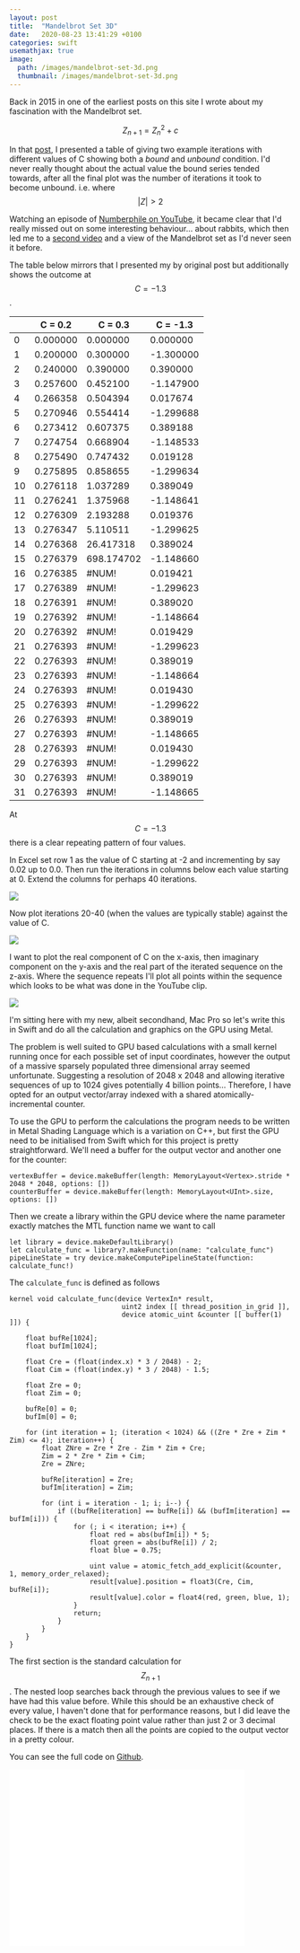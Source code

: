 ```yaml
---
layout: post
title:  "Mandelbrot Set 3D"
date:   2020-08-23 13:41:29 +0100
categories: swift
usemathjax: true
image:
  path: /images/mandelbrot-set-3d.png
  thumbnail: /images/mandelbrot-set-3d.png
---
```


Back in 2015 in one of the earliest posts on this site I wrote about my fascination with the Mandelbrot set.

$$Z_{n+1}=Z_n^2+c$$

In that [post](/mandlebrot-set/), I presented a table of giving two example iterations with different values of C showing both a *bound* and *unbound* condition.  I'd never really thought about the actual value the bound series tended towards, after all the final plot was the number of iterations it took to become unbound. i.e. where $$\lvert Z \rvert > 2$$

Watching an episode of [Numberphile on YouTube](https://youtu.be/ETrYE4MdoLQ), it became clear that I'd really missed out on some interesting behaviour... about rabbits, which then led me to a [second video](https://youtu.be/ovJcsL7vyrk) and a view of the Mandelbrot set as I'd never seen it before.

The table below mirrors that I presented my by original post but additionally shows the outcome at $$C=-1.3$$.

|     | C = 0.2  | C = 0.3    | C = -1.3   |
| --- | -------- | ---------- | ---------- |
| 0   | 0.000000 | 0.000000   | 0.000000   |
| 1   | 0.200000 | 0.300000   | \-1.300000 |
| 2   | 0.240000 | 0.390000   | 0.390000   |
| 3   | 0.257600 | 0.452100   | \-1.147900 |
| 4   | 0.266358 | 0.504394   | 0.017674   |
| 5   | 0.270946 | 0.554414   | \-1.299688 |
| 6   | 0.273412 | 0.607375   | 0.389188   |
| 7   | 0.274754 | 0.668904   | \-1.148533 |
| 8   | 0.275490 | 0.747432   | 0.019128   |
| 9   | 0.275895 | 0.858655   | \-1.299634 |
| 10  | 0.276118 | 1.037289   | 0.389049   |
| 11  | 0.276241 | 1.375968   | \-1.148641 |
| 12  | 0.276309 | 2.193288   | 0.019376   |
| 13  | 0.276347 | 5.110511   | \-1.299625 |
| 14  | 0.276368 | 26.417318  | 0.389024   |
| 15  | 0.276379 | 698.174702 | \-1.148660 |
| 16  | 0.276385 | #NUM!      | 0.019421   |
| 17  | 0.276389 | #NUM!      | \-1.299623 |
| 18  | 0.276391 | #NUM!      | 0.389020   |
| 19  | 0.276392 | #NUM!      | \-1.148664 |
| 20  | 0.276392 | #NUM!      | 0.019429   |
| 21  | 0.276393 | #NUM!      | \-1.299623 |
| 22  | 0.276393 | #NUM!      | 0.389019   |
| 23  | 0.276393 | #NUM!      | \-1.148664 |
| 24  | 0.276393 | #NUM!      | 0.019430   |
| 25  | 0.276393 | #NUM!      | \-1.299622 |
| 26  | 0.276393 | #NUM!      | 0.389019   |
| 27  | 0.276393 | #NUM!      | \-1.148665 |
| 28  | 0.276393 | #NUM!      | 0.019430   |
| 29  | 0.276393 | #NUM!      | \-1.299622 |
| 30  | 0.276393 | #NUM!      | 0.389019   |
| 31  | 0.276393 | #NUM!      | \-1.148665 |

At $$C=-1.3$$ there is a clear repeating pattern of four values.

In Excel set row 1 as the value of C starting at -2 and incrementing by say 0.02 up to 0.0.  Then run the iterations in columns below each value starting at 0.  Extend the columns for perhaps 40 iterations.

![](/images/Excel-Formulas-Shown.png)

Now plot iterations 20-40 (when the values are typically stable) against the value of C.

![](/images/Excel-Plot.png)

I want to plot the real component of C on the x-axis, then imaginary component on the y-axis and the real part of the iterated sequence on the z-axis.  Where the sequence repeats I'll plot all points within the sequence which looks to be what was done in the YouTube clip.

![](/images/3d-axis.svg)

I'm sitting here with my new, albeit secondhand, Mac Pro so let's write this in Swift and do all the calculation and graphics on the GPU using Metal.

The problem is well suited to GPU based calculations with a small kernel running once for each possible set of input coordinates, however the output of a massive sparsely populated three dimensional array seemed unfortunate.  Suggesting a resolution of 2048 x 2048 and allowing iterative sequences of up to 1024 gives potentially 4 billion points...  Therefore, I have opted for an output vector/array indexed with a shared atomically-incremental counter.

To use the GPU to perform the calculations the program needs to be written in Metal Shading Language which is a variation on C++, but first the GPU need to be initialised from Swift which for this project is pretty straightforward.  We'll need a buffer for the output vector and another one for the counter:

    vertexBuffer = device.makeBuffer(length: MemoryLayout<Vertex>.stride * 2048 * 2048, options: [])
    counterBuffer = device.makeBuffer(length: MemoryLayout<UInt>.size, options: [])
    
Then we create a library within the GPU device where the name parameter exactly matches the MTL function name we want to call

    let library = device.makeDefaultLibrary()
    let calculate_func = library?.makeFunction(name: "calculate_func")
    pipeLineState = try device.makeComputePipelineState(function: calculate_func!)

The `calculate_func` is defined as follows

    kernel void calculate_func(device VertexIn* result,
                                uint2 index [[ thread_position_in_grid ]],
                                device atomic_uint &counter [[ buffer(1) ]]) {

        float bufRe[1024];
        float bufIm[1024];

        float Cre = (float(index.x) * 3 / 2048) - 2;
        float Cim = (float(index.y) * 3 / 2048) - 1.5;

        float Zre = 0;
        float Zim = 0;
        
        bufRe[0] = 0;
        bufIm[0] = 0;

        for (int iteration = 1; (iteration < 1024) && ((Zre * Zre + Zim * Zim) <= 4); iteration++) {
            float ZNre = Zre * Zre - Zim * Zim + Cre;
            Zim = 2 * Zre * Zim + Cim;
            Zre = ZNre;
                    
            bufRe[iteration] = Zre;
            bufIm[iteration] = Zim;
            
            for (int i = iteration - 1; i; i--) {
                if ((bufRe[iteration] == bufRe[i]) && (bufIm[iteration] == bufIm[i])) {
                    for (; i < iteration; i++) {
                        float red = abs(bufIm[i]) * 5;
                        float green = abs(bufRe[i]) / 2;
                        float blue = 0.75;
                        
                        uint value = atomic_fetch_add_explicit(&counter, 1, memory_order_relaxed);
                        result[value].position = float3(Cre, Cim, bufRe[i]);
                        result[value].color = float4(red, green, blue, 1);
                    }
                    return;
                }
            }
        }
    }

The first section is the standard calculation for $$Z_{n+1}$$. The nested loop searches back through the previous values to see if we have had this value before.  While this should be an exhaustive check of every value, I haven't done that for performance reasons, but I did leave the check to be the exact floating point value rather than just 2 or 3 decimal places.  If there is a match then all the points are copied to the output vector in a pretty colour.

You can see the full code on [Github](https://github.com/mtelvers/threeDbrot).

<iframe width="420" height="315" src="//www.youtube.com/embed/mFDDqfB-a1U" frameborder="0" allowfullscreen="allowfullscreen">&nbsp;</iframe>